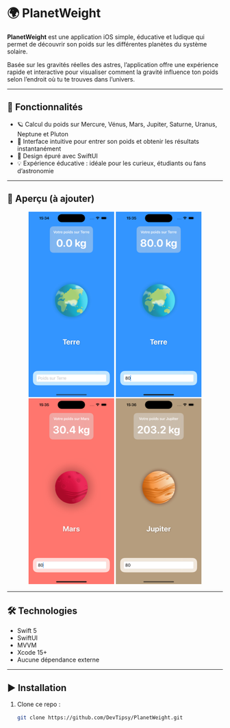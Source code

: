 # 🌍 PlanetWeight

**PlanetWeight** est une application iOS simple, éducative et ludique qui permet de découvrir son poids sur les différentes planètes du système solaire.

Basée sur les gravités réelles des astres, l’application offre une expérience rapide et interactive pour visualiser comment la gravité influence ton poids selon l’endroit où tu te trouves dans l’univers.

---

## 🚀 Fonctionnalités

- 🪐 Calcul du poids sur Mercure, Vénus, Mars, Jupiter, Saturne, Uranus, Neptune et Pluton
- 🧮 Interface intuitive pour entrer son poids et obtenir les résultats instantanément
- 🎨 Design épuré avec SwiftUI
- 💡 Expérience éducative : idéale pour les curieux, étudiants ou fans d’astronomie

---

## 📸 Aperçu (à ajouter)

<p align="center">
  <img src="assets/earthCap.png" width="200" alt="Earth" />
  <img src="assets/earthWithWeightCap.png" width="200" alt="Earth with weight" />
  <img src="assets/marsCap.png" width="200" alt="Mars" />
  <img src="assets/jupiterCap.png" width="200" alt="Jupiter" />
</p>

---

## 🛠 Technologies

- Swift 5
- SwiftUI
- MVVM
- Xcode 15+
- Aucune dépendance externe

---

## ▶️ Installation

1. Clone ce repo :
   ```bash
   git clone https://github.com/DevTipsy/PlanetWeight.git
